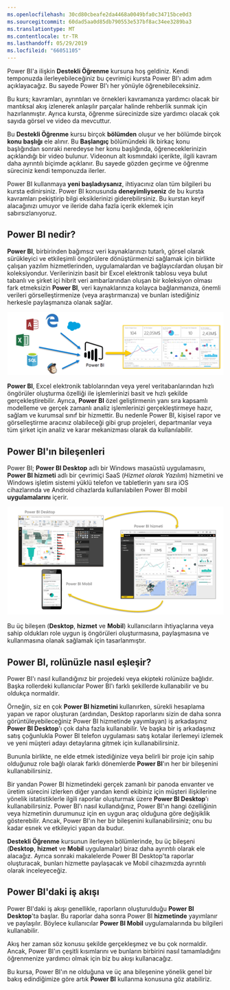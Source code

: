 ```yaml
---
ms.openlocfilehash: 30cd80cbeafe2da4468a0049bfa0c34715bce0d3
ms.sourcegitcommit: 60dad5aa0d85db790553e537bf8ac34ee3289ba3
ms.translationtype: MT
ms.contentlocale: tr-TR
ms.lasthandoff: 05/29/2019
ms.locfileid: "66051105"
---
```

Power BI'a ilişkin **Destekli Öğrenme** kursuna hoş geldiniz. Kendi temponuzda ilerleyebileceğiniz bu çevrimiçi kursta Power BI'ı adım adım açıklayacağız. Bu sayede Power BI'ı her yönüyle öğrenebileceksiniz.

Bu kurs; kavramları, ayrıntıları ve örnekleri kavramanıza yardımcı olacak bir mantıksal akış izlenerek anlaşılır parçalar halinde rehberlik sunmak için hazırlanmıştır. Ayrıca kursta, öğrenme sürecinizde size yardımcı olacak çok sayıda görsel ve video da mevcuttur.

Bu **Destekli Öğrenme** kursu birçok **bölümden** oluşur ve her bölümde birçok **konu başlığı** ele alınır. Bu **Başlangıç** bölümündeki ilk birkaç konu başlığından sonraki neredeyse her konu başlığında, öğreneceklerinizin açıklandığı bir video bulunur. Videonun alt kısmındaki içerikte, ilgili kavram daha ayrıntılı biçimde açıklanır. Bu sayede gözden geçirme ve öğrenme süreciniz kendi temponuzda ilerler.

Power BI kullanmaya **yeni başladıysanız**, ihtiyacınız olan tüm bilgileri bu kursta edinirsiniz. Power BI konusunda **deneyimliyseniz** de bu kursta kavramları pekiştirip bilgi eksiklerinizi giderebilirsiniz. Bu kurstan keyif alacağınızı umuyor ve ileride daha fazla içerik eklemek için sabırsızlanıyoruz.

## <a name="what-is-power-bi"></a>Power BI nedir?
**Power BI**, birbirinden bağımsız veri kaynaklarınızı tutarlı, görsel olarak sürükleyici ve etkileşimli öngörülere dönüştürmenizi sağlamak için birlikte çalışan yazılım hizmetlerinden, uygulamalardan ve bağlayıcılardan oluşan bir koleksiyondur. Verilerinizin basit bir Excel elektronik tablosu veya bulut tabanlı ve şirket içi hibrit veri ambarlarından oluşan bir koleksiyon olması fark etmeksizin **Power BI**, veri kaynaklarınıza kolayca bağlanmanıza, önemli verileri görselleştirmenize (veya araştırmanıza) ve bunları istediğiniz herkesle paylaşmanıza olanak sağlar.

![](media/0-0-what-is-power-bi/c0a0_1.png)

**Power BI**, Excel elektronik tablolarından veya yerel veritabanlarından hızlı öngörüler oluşturma özelliği ile işlemlerinizi basit ve hızlı şekilde gerçekleştirebilir. Ayrıca, **Power BI** özel geliştirmenin yanı sıra kapsamlı modelleme ve gerçek zamanlı analiz işlemlerinizi gerçekleştirmeye hazır, sağlam ve kurumsal sınıf bir hizmettir. Bu nedenle Power BI, kişisel rapor ve görselleştirme aracınız olabileceği gibi grup projeleri, departmanlar veya tüm şirket için analiz ve karar mekanizması olarak da kullanılabilir.

## <a name="the-parts-of-power-bi"></a>Power BI'ın bileşenleri
Power BI; **Power BI Desktop** adlı bir Windows masaüstü uygulamasını, **Power BI hizmeti** adlı bir çevrimiçi SaaS (*Hizmet olarak Yazılım*) hizmetini ve Windows işletim sistemi yüklü telefon ve tabletlerin yanı sıra iOS cihazlarında ve Android cihazlarda kullanılabilen Power BI mobil **uygulamalarını** içerir.

![](media/0-0-what-is-power-bi/c0a0_2.png)

Bu üç bileşen (**Desktop**, **hizmet** ve **Mobil**) kullanıcıların ihtiyaçlarına veya sahip oldukları role uygun iş öngörüleri oluşturmasına, paylaşmasına ve kullanmasına olanak sağlamak için tasarlanmıştır.

## <a name="how-power-bi-matches-your-role"></a>Power BI, rolünüzle nasıl eşleşir?
Power BI'ı nasıl kullandığınız bir projedeki veya ekipteki rolünüze bağlıdır. Başka rollerdeki kullanıcılar Power BI'ı farklı şekillerde kullanabilir ve bu oldukça normaldir.

Örneğin, siz en çok **Power BI hizmetini** kullanırken, sürekli hesaplama yapan ve rapor oluşturan (ardından, Desktop raporlarını sizin de daha sonra görüntüleyebileceğiniz Power BI hizmetinde yayımlayan) iş arkadaşınız **Power BI Desktop**'ı çok daha fazla kullanabilir. Ve başka bir iş arkadaşınız satış çoğunlukla Power BI telefon uygulaması satış kotalar ilerlemeyi izlemek ve yeni müşteri adayı detaylarına gitmek için kullanabilirsiniz.

Bununla birlikte, ne elde etmek istediğinize veya belirli bir proje için sahip olduğunuz role bağlı olarak farklı dönemlerde **Power BI**'ın her bir bileşenini kullanabilirsiniz.

Bir yandan Power BI hizmetindeki gerçek zamanlı bir panoda envanter ve üretim sürecini izlerken diğer yandan kendi ekibiniz için müşteri ilişkilerine yönelik istatistiklerle ilgili raporlar oluşturmak üzere **Power BI Desktop**'ı kullanabilirsiniz. Power BI'ı nasıl kullandığınız, Power BI'ın hangi özelliğinin veya hizmetinin durumunuz için en uygun araç olduğuna göre değişiklik gösterebilir. Ancak, Power BI'ın her bir bileşenini kullanabilirsiniz; onu bu kadar esnek ve etkileyici yapan da budur.

**Destekli Öğrenme** kursunun ilerleyen bölümlerinde, bu üç bileşeni (**Desktop**, **hizmet** ve **Mobil** uygulamalar) biraz daha ayrıntılı olarak ele alacağız. Ayrıca sonraki makalelerde Power BI Desktop'ta raporlar oluşturacak, bunları hizmette paylaşacak ve Mobil cihazımızda ayrıntılı olarak inceleyeceğiz.

## <a name="the-flow-of-work-in-power-bi"></a>Power BI'daki iş akışı
Power BI'daki iş akışı genellikle, raporların oluşturulduğu **Power BI Desktop**'ta başlar. Bu raporlar daha sonra Power BI **hizmetinde** yayımlanır ve paylaşılır. Böylece kullanıcılar **Power BI Mobil** uygulamalarında bu bilgileri kullanabilir.

Akış her zaman söz konusu şekilde gerçekleşmez ve bu çok normaldir. Ancak, Power BI'ın çeşitli kısımlarını ve bunların birbirini nasıl tamamladığını öğrenmenize yardımcı olmak için biz bu akışı kullanacağız.

Bu kursa, Power BI'ın ne olduğuna ve üç ana bileşenine yönelik genel bir bakış edindiğimize göre artık **Power BI** kullanma konusuna göz atabiliriz.

